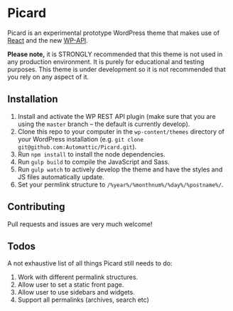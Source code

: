 # Picard

Picard is an experimental prototype WordPress theme that makes use of [React](http://facebook.github.io/react/) and the new [WP-API](http://wp-api.org/).

**Please note,** it is STRONGLY recommended that this theme is not used in any production environment. It is purely for educational and testing purposes. This theme is under development so it is not recommended that you rely on any aspect of it.

## Installation

1. Install and activate the WP REST API plugin (make sure that you are using the `master` branch – the default is currently develop).
2. Clone this repo to your computer in the `wp-content/themes` directory of your WordPress installation (e.g. `git clone git@github.com:Automattic/Picard.git`).
3. Run `npm install` to install the node dependencies.
4. Run `gulp build` to compile the JavaScript and Sass.
6. Run `gulp watch` to actively develop the theme and have the styles and JS files automatically update.
7. Set your permlink structure to `/%year%/%monthnum%/%day%/%postname%/`.

## Contributing

Pull requests and issues are very much welcome!

## Todos

A not exhaustive list of all things Picard still needs to do:

1. Work with different permalink structures.
2. Allow user to set a static front page.
3. Allow user to use sidebars and widgets.
4. Support all permalinks (archives, search etc)